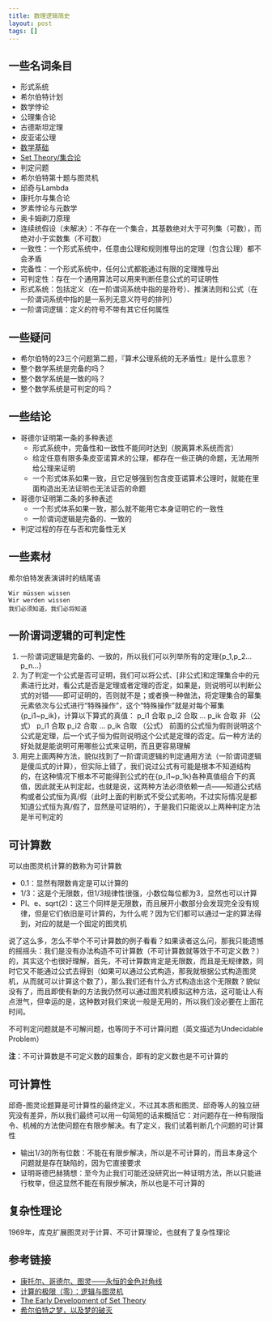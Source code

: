 ```yaml
---
title: 数理逻辑简史
layout: post
tags: []
---
```


## 一些名词条目

* 形式系统
* 希尔伯特计划
* 数学悖论
* 公理集合论
* 古德斯坦定理
* 皮亚诺公理
* [数学基础](https://en.wikipedia.org/wiki/Foundations_of_mathematics#Foundational_crisis)
* [Set Theory/集合论](https://en.wikibooks.org/wiki/Set_Theory/Introduction)
* 判定问题
* 希尔伯特第十题与图灵机
* 邱奇与Lambda
* 康托尔与集合论
* 罗素悖论与元数学
* 奥卡姆剃刀原理
* 连续统假设（未解决）：不存在一个集合，其基数绝对大于可列集（可数），而绝对小于实数集（不可数）
* 一致性：一个形式系统中，任意由公理和规则推导出的定理（包含公理）都不会矛盾
* 完备性：一个形式系统中，任何公式都能通过有限的定理推导出
* 可判定性：存在一个通用算法可以用来判断任意公式的可证明性
* 形式系统：包括定义（在一阶谓词系统中指的是符号）、推演法则和公式（在一阶谓词系统中指的是一系列无意义符号的排列）
* 一阶谓词逻辑：定义的符号不带有其它任何属性

## 一些疑问

* 希尔伯特的23三个问题第二题，『算术公理系统的无矛盾性』是什么意思？
* 整个数学系统是完备的吗？
* 整个数学系统是一致的吗？
* 整个数学系统是可判定的吗？


## 一些结论

* 哥德尔证明第一条的多种表述
    * 形式系统中，完备性和一致性不能同时达到（脱离算术系统而言）
    * 给定任意有限多条皮亚诺算术的公理，都存在一些正确的命题，无法用所给公理来证明
    * 一个形式体系如果一致，且它足够强到包含皮亚诺算术公理时，就能在里面构造出无法证明也无法证否的命题
* 哥德尔证明第二条的多种表述
    * 一个形式体系如果一致，那么就不能用它本身证明它的一致性
    * 一阶谓词逻辑是完备的、一致的
* 判定过程的存在与否和完备性无关

## 一些素材

希尔伯特发表演讲时的结尾语

```
Wir müssen wissen
Wir werden wissen
我们必须知道，我们必将知道
```

## 一阶谓词逻辑的可判定性

1. 一阶谓词逻辑是完备的、一致的，所以我们可以列举所有的定理{p_1,p_2…p_n…}
2. 为了判定一个公式是否可证明，我们可以将公式、[非公式]和定理集合中的元素进行比对，看公式是否是定理或者定理的否定，如果是，则说明可以判断公式的对错——即可证明的，否则就不是；或者换一种做法，将定理集合的幂集元素依次与公式进行“特殊操作”，这个“特殊操作”就是对每个幂集{p_i1~p_ik}，计算以下算式的真值：
p_i1 合取 p_i2 合取 … p_ik 合取 非（公式）
p_i1 合取 p_i2 合取 … p_ik 合取 （公式）
前面的公式恒为假则说明这个公式是定理，后一个式子恒为假则说明这个公式是定理的否定。后一种方法的好处就是能说明可用哪些公式来证明，而且更容易理解
3. 用完上面两种方法，貌似找到了一阶谓词逻辑的判定通用方法（一阶谓词逻辑是傻瓜式的计算），但实际上错了，我们说过公式有可能是根本不知道结构的，在这种情况下根本不可能得到公式的在{p_i1~p_1k}各种真值组合下的真值，因此就无从判定起，也就是说，这两种方法必须依赖一点——知道公式结构或者公式恒为真/假（此时上面的判断式不受公式影响，不过实际情况是都知道公式恒为真/假了，显然是可证明的），于是我们只能说以上两种判定方法是半可判定的




## 可计算数

可以由图灵机计算的数称为可计算数

* 0.1：显然有限数肯定是可以计算的
* 1/3：这是个无限数，但1/3规律性很强，小数位每位都为3，显然也可以计算
* PI、e、sqrt(2)：这三个同样是无限数，而且展开小数部分会发现完全没有规律，但是它们依旧是可计算的，为什么呢？因为它们都可以通过一定的算法得到，对应的就是一个固定的图灵机

说了这么多，怎么不举个不可计算数的例子看看？如果读者这么问，那我只能遗憾的摇摇头：我们是没有办法构造不可计算数（不可计算数就等效于不可定义数？）的，其实这个也很好理解，首先，不可计算数肯定是无限数，而且是无规律数，同时它又不能通过公式去得到（如果可以通过公式构造，那我就根据公式构造图灵机，从而就可以计算这个数了），那么我们还有什么方式构造出这个无限数？貌似没有了，而且即使有新的方法我仍然可以通过图灵机模拟这种方法，这可能让人有点泄气，但幸运的是，这种数对我们来说一般是无用的，所以我们没必要在上面花时间。

不可判定问题就是不可解问题，也等同于不可计算问题（英文描述为Undecidable Problem）

**注**：不可计算数是不可定义数的超集合，即有的定义数也是不可计算的


## 可计算性

邱奇-图灵论题算是可计算性的最终定义，不过其本质和图灵、邱奇等人的独立研究没有差异，所以我们最终可以用一句简短的话来概括它：对问题存在一种有限指令、机械的方法使问题在有限步解决。有了定义，我们试着判断几个问题的可计算性

* 输出1/3的所有位数：不能在有限步解决，所以是不可计算的，而且本身这个问题就是存在缺陷的，因为它直接要求
* 证明哥德巴赫猜想：至今为止我们可能还没研究出一种证明方法，所以只能进行枚举，但这显然不能在有限步解决，所以也是不可计算的

## 复杂性理论

1969年，库克扩展图灵对于计算、不可计算理论，也就有了复杂性理论



## 参考链接

* [康托尔、哥德尔、图灵——永恒的金色对角线](http://mindhacks.cn/2006/10/15/cantor-godel-turing-an-eternal-golden-diagonal/)
* [计算的极限（零）：逻辑与图灵机](http://songshuhui.net/archives/70194)
* [The Early Development of Set Theory](https://plato.stanford.edu/entries/settheory-early/)
* [希尔伯特之梦，以及梦的破灭](http://songshuhui.net/archives/20161)
